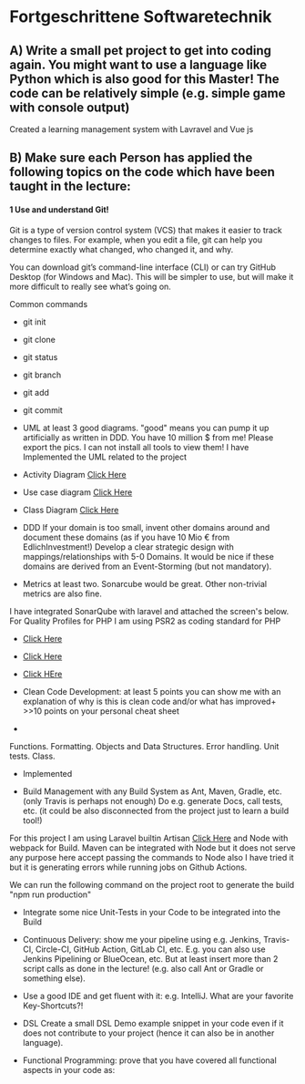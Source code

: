 # Fortgeschrittene Softwaretechnik

## A) Write a small pet project to get into coding again. You might want to use a language like Python which is also good for this Master! The code can be relatively simple (e.g. simple game with console output)

Created a learning management system with Lavravel and Vue js  

## B) Make sure each Person has applied the following topics on the code which have been taught in the lecture:
 #### 1 Use and understand Git!
 
Git is a type of version control system (VCS) that makes it easier to track changes to files. For example, when you edit a file, git can help you determine exactly what changed, who changed it, and why.

You can download git’s command-line interface (CLI) or can try GitHub Desktop (for Windows and Mac). This will be simpler to use, but will make it more difficult to really see what’s going on.

Common commands
 - git init
 - git clone 
 - git status
 - git branch <new-branch-name>
 - git add <files>
 - git commit


-  UML at least 3 good diagrams. "good" means you can pump it up artificially as written in DDD. You have 10 million $ from me! Please
export the pics. I can not install all tools to view them!
I have Implemented the UML related to the project

- Activity Diagram [Click Here](https://github.com/mohsinhassan618/LMS-for-Advanced-Software-Engineering/blob/main/extra/Activity%20Daigram.png) 
- Use case diagram [Click Here](https://github.com/mohsinhassan618/LMS-for-Advanced-Software-Engineering/blob/main/extra/Usecase%20Workspace.png)
- Class Diagram [Click Here](https://github.com/mohsinhassan618/LMS-for-Advanced-Software-Engineering/blob/main/extra/Class%20UML.png) 


-  DDD If your domain is too small, invent other domains around and document these domains (as if you have 10 Mio € from EdlichInvestment!) Develop a clear strategic design with mappings/relationships with 5-0 Domains. It would be nice if these domains are
derived from an Event-Storming (but not mandatory). 


- Metrics at least two. Sonarcube would be great. Other non-trivial metrics are also fine.

I have integrated SonarQube with laravel and attached the screen's below. For Quality Profiles for PHP I am using PSR2 as coding standard for PHP 
 

- [Click Here](https://github.com/mohsinhassan618/LMS-for-Advanced-Software-Engineering/blob/main/extra/Sonar.png)
- [Click Here](https://github.com/mohsinhassan618/LMS-for-Advanced-Software-Engineering/blob/main/extra/Sonar%20Project%20Overview.png) 
- [Click HEre](https://github.com/mohsinhassan618/LMS-for-Advanced-Software-Engineering/blob/main/extra/Quality%20Profiles.png)


- Clean Code Development: at least 5 points you can show me with an explanation of why is this is clean code and/or what has
improved+ >>10 points on your personal cheat sheet

 - 
Functions.
Formatting.
Objects and Data Structures.
Error handling.
Unit tests.
Class.

- Implemented 


-  Build Management with any Build System as Ant, Maven, Gradle, etc. (only Travis is perhaps not enough) Do e.g. generate Docs, call
tests, etc. (it could be also disconnected from the project just to learn a build tool!)

For this project I am using Laravel builtin Artisan [Click Here](https://laravel.com/docs/8.x/artisan#introduction) and 
Node with webpack for Build. Maven can be integrated with Node but it does not serve any purpose here accept passing the commands to Node also I have tried it but it is generating errors while running jobs on Github Actions.   

We can run the following command on the project root to generate the build "npm run production"
 

-  Integrate some nice Unit-Tests in your Code to be integrated into the Build

-  Continuous Delivery: show me your pipeline using e.g. Jenkins, Travis-CI, Circle-CI, GitHub Action, GitLab CI, etc. E.g. you can also
use Jenkins Pipelining or BlueOcean, etc. But at least insert more than 2 script calls as done in the lecture! (e.g. also call Ant or Gradle
or something else).

-  Use a good IDE and get fluent with it: e.g. IntelliJ. What are your favorite Key-Shortcuts?!

-  DSL Create a small DSL Demo example snippet in your code even if it does not contribute to your project (hence it can also be in
another language).

- Functional Programming: prove that you have covered all functional aspects in your code as:

#
